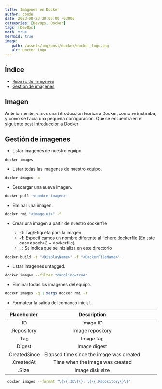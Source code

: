```yaml
---
title: Imágenes en Docker
author: conde
date: 2023-08-23 20:05:00 -03000 
categories: [DevOps, Docker]
tags: [DevOps]
math: true
mermaid: true
image: 
   path: /assets/img/post/docker/docker_logo.png
   alt: Docker logo
---
```


## Índice
- [Repaso de imagenes](#imagen)
- [Gestión de imagenes](#gestión-de-imagenes)


## Imagen

Anteriormente, vimos una introducción teorica a Docker, como se instalaba, y como se hacía una pequeña configuración. Que se encuentra en el siguiente post [Introducción a Docker](https://josecg.com/posts/Awesome-Docker/)

## Gestión de imagenes 

* Listar imagenes de nuestro equipo. 


```bash
docker images
```


* Listar todas las imagenes de nuestro equipo. 


```bash
docker images -a 
```


* Descargar una nueva imagen.


```bash
docker pull "<nombre-imagen>"
```


* Elminar una imagen. 


```bash
docker rmi "<image-ui>" -f 
```


* Crear una imagen a partir de nuestro dockerfile

	* **-t**: Tag/Etiqueta para la imagen.
	* **-f**: Especificamos un nombre diferente al fichero dockerfile (En este caso apache2 = dockerfile).
	* **.** : Se indica que se inizializa en este directorio 


```bash
docker build -t "<DisplayName>" -f "<DockerFileName>" .
```


* Listar imagenes untagged. 


```bash
docker images --filter "dangling=true"
```


* Eliminar todas las imagenes del equipo. 


```bash
docker images -q | xargs docker rmi -f 
```

* Formatear la salida del comando inicial. 


|  Placeholder  |                Description               |   |   |   |
|:-------------:|:----------------------------------------:|---|---|---|
| .ID           | Image ID                                 |   |   |   |
| .Repository   | Image repository                         |   |   |   |
| .Tag          | Image tag                                |   |   |   |
| .Digest       | Image digest                             |   |   |   |
| .CreatedSince | Elapsed time since the image was created |   |   |   |
| .CreatedAt    | Time when the image was created          |   |   |   |
| .Size         | Image disk size                          |   |   |   |


```bash
 docker images --format "\{\{.ID\}\}: \{\{.Repository\}\}"
```



